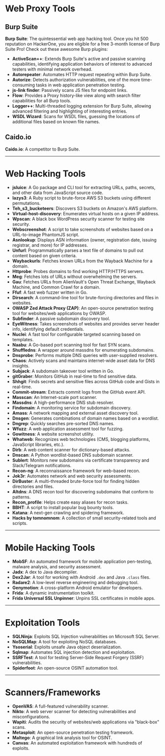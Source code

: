# Web Proxy Tools

## Burp Suite
**Burp Suite**: The quintessential web app hacking tool. Once you hit 500 reputation on HackerOne, you are eligible for a free 3-month license of Burp Suite Pro! Check out these awesome Burp plugins:

- **ActiveScan++**: Extends Burp Suite's active and passive scanning capabilities, identifying application behaviors of interest to advanced testers with minimal network overhead.
- **Autorepeater**: Automates HTTP request repeating within Burp Suite.
- **Autorize**: Detects authorization vulnerabilities, one of the more time-consuming tasks in web application penetration testing.
- **js-link finder**: Passively scans JS files for endpoint links.
- **Flow**: Provides a Proxy history-like view along with search filter capabilities for all Burp tools.
- **Logger++**: Multi-threaded logging extension for Burp Suite, allowing advanced filtering and highlighting of interesting entries.
- **WSDL Wizard**: Scans for WSDL files, guessing the locations of additional files based on known file names.

## Caido.io
**Caido.io**: A competitor to Burp Suite.

---

# Web Hacking Tools

- **jsluice**: A Go package and CLI tool for extracting URLs, paths, secrets, and other data from JavaScript source code.
- **lazys3**: A Ruby script to brute-force AWS S3 buckets using different permutations.
- **Teh_s3_bucketeers**: Discovers S3 buckets on Amazon's AWS platform.
- **Virtual-host-discovery**: Enumerates virtual hosts on a given IP address.
- **Wpscan**: A black box WordPress security scanner for testing site security.
- **Webscreenshot**: A script to take screenshots of websites based on a URL-to-image PhantomJS script.
- **Asnlookup**: Displays ASN information (owner, registration date, issuing registrar, and more) for IP addresses.
- **Unfurl**: Programmatically parses a text file of domains to pull out content based on given criteria.
- **Waybackurls**: Fetches known URLs from the Wayback Machine for a domain.
- **Httprobe**: Probes domains to find working HTTP/HTTPS servers.
- **Meg**: Fetches lots of URLs without overwhelming the servers.
- **Gau**: Fetches URLs from AlienVault's Open Threat Exchange, Wayback Machine, and Common Crawl for a domain.
- **Ffuf**: A fast web fuzzer written in Go.
- **Dirsearch**: A command-line tool for brute-forcing directories and files in websites.
- **OWASP Zed Attack Proxy (ZAP)**: An open-source penetration testing tool for websites/web applications by OWASP.
- **Subfinder**: A passive subdomain discovery tool.
- **EyeWitness**: Takes screenshots of websites and provides server header info, identifying default credentials.
- **Nuclei**: A fast tool for configurable targeted scanning based on templates.
- **Naabu**: A Go-based port scanning tool for fast SYN scans.
- **Shuffledns**: A wrapper around massdns for enumerating subdomains.
- **Dnsprobe**: Performs multiple DNS queries with user-supplied resolvers.
- **Chaos**: Actively scans and maintains internet-wide asset data for DNS insights.
- **Subjack**: A subdomain takeover tool written in Go.
- **gitGraber**: Monitors GitHub in real-time to find sensitive data.
- **Shhgit**: Finds secrets and sensitive files across GitHub code and Gists in real-time.
- **Commit-stream**: Extracts commit logs from the GitHub event API.
- **Masscan**: An Internet-scale port scanner.
- **Massdns**: A high-performance DNS stub resolver.
- **Findomain**: A monitoring service for subdomain discovery.
- **Amass**: A network mapping and external asset discovery tool.
- **Dnsgen**: Generates combinations of domain names based on a wordlist.
- **Dngrep**: Quickly searches pre-sorted DNS names.
- **Wfuzz**: A web application assessment tool for fuzzing.
- **Gowitness**: A website screenshot utility.
- **Whatweb**: Recognizes web technologies (CMS, blogging platforms, JavaScript libraries, etc.).
- **Dirb**: A web content scanner for dictionary-based attacks.
- **Dnscan**: A Python wordlist-based DNS subdomain scanner.
- **Sublert**: Monitors new subdomains via certificate transparency and Slack/Telegram notifications.
- **Recon-ng**: A reconnaissance framework for web-based recon.
- **Jok3r**: Automates network and web security assessments.
- **DirBuster**: A multi-threaded brute-force tool for finding hidden directories and files.
- **Altdns**: A DNS recon tool for discovering subdomains that conform to patterns.
- **Recon_profile**: Helps create easy aliases for recon tasks.
- **BBHT**: A script to install popular bug bounty tools.
- **Katana**: A next-gen crawling and spidering framework.
- **Hacks by tomnomnom**: A collection of small security-related tools and scripts.

---

# Mobile Hacking Tools

- **MobSF**: An automated framework for mobile application pen-testing, malware analysis, and security assessment.
- **Jadx**: A dex to Java decompiler.
- **Dex2Jar**: A tool for working with Android `.dex` and Java `.class` files.
- **Radare2**: A low-level reverse engineering and debugging tool.
- **Genymotion**: A cross-platform Android emulator for developers.
- **Frida**: A dynamic instrumentation toolkit.
- **Frida Universal SSL Unpinner**: Unpins SSL certificates in mobile apps.

---

# Exploitation Tools

- **SQLNinja**: Exploits SQL Injection vulnerabilities on Microsoft SQL Server.
- **NoSQLMap**: A tool for exploiting NoSQL databases.
- **Ysoserial**: Exploits unsafe Java object deserialization.
- **Sqlmap**: Automates SQL injection detection and exploitation.
- **SSRFTest**: A tool for testing Server-Side Request Forgery (SSRF) vulnerabilities.
- **Spiderfoot**: An open-source OSINT automation tool.

---

# Scanners/Frameworks

- **OpenVAS**: A full-featured vulnerability scanner.
- **Nikto**: A web server scanner for detecting vulnerabilities and misconfigurations.
- **Wapiti**: Audits the security of websites/web applications via "black-box" scans.
- **Metasploit**: An open-source penetration testing framework.
- **Maltego**: A graphical link analysis tool for OSINT.
- **Canvas**: An automated exploitation framework with hundreds of exploits.
